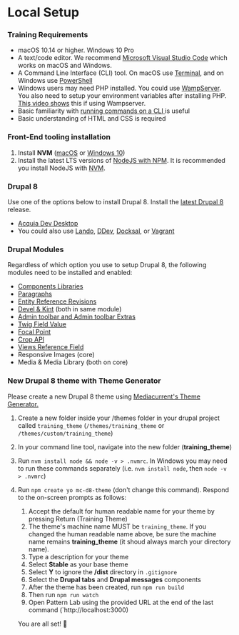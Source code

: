 # Local Setup

### Training Requirements

* macOS 10.14 or higher.  Windows 10 Pro
* A text/code editor.  We recommend [Microsoft Visual Studio Code](https://code.visualstudio.com/download) which works on macOS and Windows.
* A Command Line Interface \(CLI\) tool.  On macOS use [Terminal](https://www.youtube.com/watch?v=Jm8-UFf8IMg), and on Windows use [PowerShell](https://www.youtube.com/watch?v=VFuobJbbDtU)
* Windows users may need PHP installed.  You could use [WampServer](https://www.youtube.com/watch?v=D_Fhu_6RuMw).  You also need to setup your environment variables after installing PHP.  [This video shows](https://www.youtube.com/watch?v=aheaqzw8ih8) this if using Wampserver.
* Basic familiarity with [running commands on a CLI ](https://www.hongkiat.com/blog/web-designers-essential-command-lines/)is useful
* Basic understanding of HTML and CSS is required

### Front-End tooling installation

1. Install **NVM** \([macOS](https://medium.com/@jamesauble/install-nvm-on-mac-with-brew-adb921fb92cc) or [Windows 10](https://www.youtube.com/watch?v=px9N1JOzRVU)\)
2. Install the latest LTS versions of [NodeJS with NPM](https://nodejs.org/en/).  It is recommended you install NodeJS with [NVM](https://tecadmin.net/install-nodejs-with-nvm/).

### **Drupal 8**

Use one of the options below to install Drupal 8.  Install the [latest Drupal 8 ](https://www.drupal.org/project/drupal/)release.

* [Acquia Dev Desktop](https://docs.acquia.com/dev-desktop/install/)
* You could also use [Lando](https://docs.lando.dev/basics/installation.html), [DDev](https://ddev.readthedocs.io/en/stable/#installation), [Docksal](https://docksal.io/installation), or [Vagrant](https://www.vagrantup.com/intro/getting-started/install.html)

### Drupal Modules

Regardless of which option you use to setup Drupal 8, the following modules need to be installed and enabled:

* [Components Libraries](https://www.drupal.org/project/components)
* [Paragraphs](https://www.drupal.org/project/paragraphs)
* [Entity Reference Revisions](https://www.drupal.org/project/entity_reference_revisions)
* [Devel & Kint](https://www.drupal.org/project/devel) \(both in same module\)
* [Admin toolbar and Admin toolbar Extras](https://www.drupal.org/project/admin_toolbar)
* [Twig Field Value](https://www.drupal.org/project/twig_field_value)
* [Focal Point](https://www.drupal.org/project/focal_point)
* [Crop API](https://www.drupal.org/project/crop)
* [Views Reference Field](https://www.drupal.org/project/viewsreference)
* Responsive Images \(core\)
* Media & Media Library \(both on core\)

### New Drupal 8 theme with Theme Generator

Please create a new Drupal 8 theme using [Mediacurrent's Theme Generator.](https://mariohernandez.io/blog/mediacurrent-theme-generator)

1. Create a new folder inside your /themes folder in your drupal project called `training_theme` \(`/themes/training_theme` or `/themes/custom/training_theme`\)
2. In your command line tool, navigate into the new folder \(**training\_theme**\)
3. Run `nvm install node && node -v > .nvmrc`.  In Windows you may need to run these commands separately \(i.e. `nvm install node`, then `node -v > .nvmrc`\)
4. Run `npm create yo mc-d8-theme` \(don't change this command\).  Respond to the on-screen prompts as follows:

   1. Accept the default for human readable name for your theme by pressing Return \(Training Theme\)
   2. The theme's machine name MUST be `training_theme`.  If you changed the human readable name above, be sure the machine name remains **training\_theme** \(it shoud always march your directory name\).
   3. Type a description for your theme
   4. Select **Stable** as your base theme
   5. Select **Y** to ignore the **/dist** directory in `.gitignore`
   6. Select the **Drupal tabs** and **Drupal messages** components
   7. After the theme has been created, run `npm run build`
   8. Then run `npm run watch`
   9. Open Pattern Lab using the provided URL at the end of the last command \(\`http://localhost:3000\)

   You are all set! 🙌

